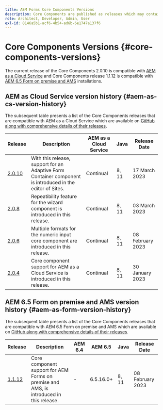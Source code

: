 ```yaml
---
title: AEM Forms Core Components Versions
description: Core Components are published as releases which may contain more than one version of the same core components. This document explains what releases and versions are and how to understand compatibility with Core Components and AEM.
role: Architect, Developer, Admin, User
exl-id: 8146a5b1-acf6-4b54-ad6b-6e1747a137f6
---
```

# Core Components Versions {#core-components-versions}

The current release of the Core Components 2.0.10 is compatible with [AEM as a Cloud Service](https://experienceleague.adobe.com/docs/experience-manager-cloud-service/landing/home.html) and Core Components release 1.1.12 is compatible with [AEM 6.5 Form on premise and AMS](https://experienceleague.adobe.com/docs/experience-manager-65/user-guide/home.html) installations.

## AEM as Cloud Service version history {#aem-as-cs-version-history}

The subsequent table presents a list of the Core Components releases that are compatible with AEM as a Cloud Service which are available on [GitHub along with comprehensive details of their releases](https://github.com/adobe/aem-core-forms-components/releases).

|Release|Description|AEM as a Cloud Service|Java|Release Date|
|---|---|---|---|---|
|[2.0.10](https://github.com/adobe/aem-core-forms-components/releases/tag/core-forms-components-reactor-2.0.10)|With this release, support for an Adaptive Form Container component is introduced in the editor of Sites.|Continual|8, 11|17 March 2023|
|[2.0.8](https://github.com/adobe/aem-core-forms-components/releases/tag/core-forms-components-reactor-2.0.8)|Repeatibility feature for the wizard component is introduced in this release.|Continual|8, 11|03 March 2023|
|[2.0.6](https://github.com/adobe/aem-core-forms-components/releases/tag/core-forms-components-reactor-2.0.6)|Multiple formats for the numeric input core component are introduced in this release.|Continual|8, 11|08 February 2023|
|[2.0.4](https://github.com/adobe/aem-core-forms-components/releases/tag/core-forms-components-reactor-2.0.6)|Core component support for AEM as a Cloud Service is introduced in this release.|Continual|8, 11|30 January 2023|

## AEM 6.5 Form on premise and AMS version history {#aem-as-form-version-history}

The subsequent table presents a list of the Core Components releases that are compatible with AEM 6.5 Form on premise and AMS which are available on [GitHub along with comprehensive details of their releases](https://github.com/adobe/aem-core-forms-components/releases/tag/core-forms-components-reactor-1.1.12).

|Release|Description|AEM 6.4|AEM 6.5|Java|Release Date|
|---|---|---|---|---|---|
|[1.1.12](https://github.com/adobe/aem-core-forms-components/releases/tag/core-forms-components-reactor-1.1.12)|Core component support for AEM Forms on premise and AMS, is introduced in this release.| - |6.5.16.0+ |8, 11|08 February 2023|
